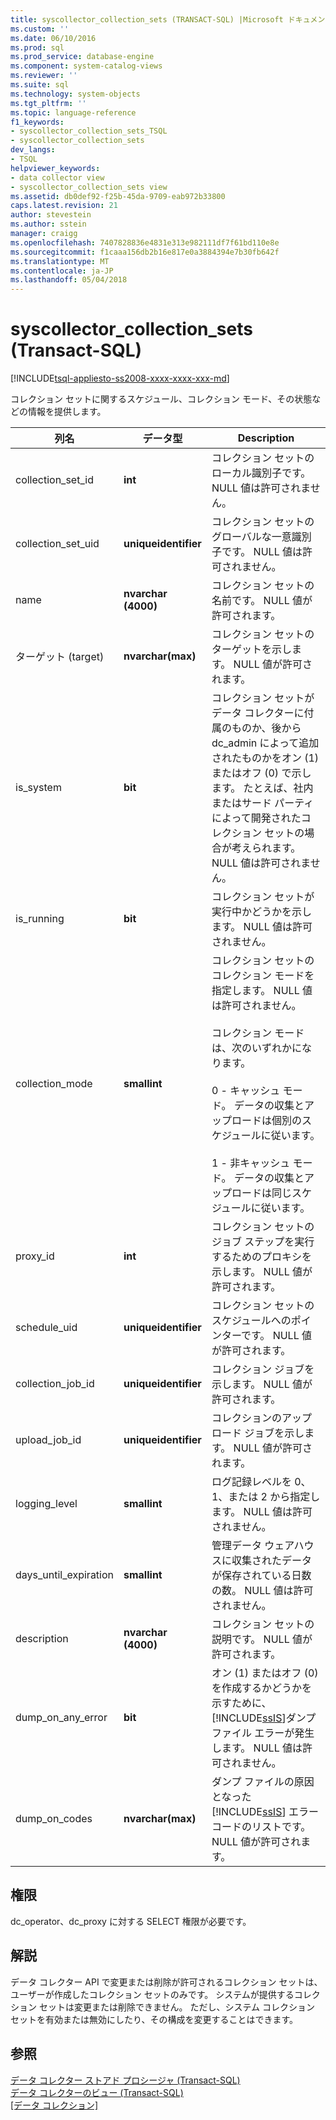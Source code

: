 ```yaml
---
title: syscollector_collection_sets (TRANSACT-SQL) |Microsoft ドキュメント
ms.custom: ''
ms.date: 06/10/2016
ms.prod: sql
ms.prod_service: database-engine
ms.component: system-catalog-views
ms.reviewer: ''
ms.suite: sql
ms.technology: system-objects
ms.tgt_pltfrm: ''
ms.topic: language-reference
f1_keywords:
- syscollector_collection_sets_TSQL
- syscollector_collection_sets
dev_langs:
- TSQL
helpviewer_keywords:
- data collector view
- syscollector_collection_sets view
ms.assetid: db0def92-f25b-45da-9709-eab972b33800
caps.latest.revision: 21
author: stevestein
ms.author: sstein
manager: craigg
ms.openlocfilehash: 7407828836e4831e313e982111df7f61bd110e8e
ms.sourcegitcommit: f1caaa156db2b16e817e0a3884394e7b30fb642f
ms.translationtype: MT
ms.contentlocale: ja-JP
ms.lasthandoff: 05/04/2018
---
```

# <a name="syscollectorcollectionsets-transact-sql"></a>syscollector_collection_sets (Transact-SQL)
[!INCLUDE[tsql-appliesto-ss2008-xxxx-xxxx-xxx-md](../../includes/tsql-appliesto-ss2008-xxxx-xxxx-xxx-md.md)]

  コレクション セットに関するスケジュール、コレクション モード、その状態などの情報を提供します。  
  
|列名|データ型|Description|  
|-----------------|---------------|-----------------|  
|collection_set_id|**int**|コレクション セットのローカル識別子です。 NULL 値は許可されません。|  
|collection_set_uid|**uniqueidentifier**|コレクション セットのグローバルな一意識別子です。 NULL 値は許可されません。|  
|name|**nvarchar (4000)**|コレクション セットの名前です。 NULL 値が許可されます。|  
|ターゲット (target)|**nvarchar(max)**|コレクション セットのターゲットを示します。 NULL 値が許可されます。|  
|is_system|**bit**|コレクション セットがデータ コレクターに付属のものか、後から dc_admin によって追加されたものかをオン (1) またはオフ (0) で示します。 たとえば、社内またはサード パーティによって開発されたコレクション セットの場合が考えられます。 NULL 値は許可されません。|  
|is_running|**bit**|コレクション セットが実行中かどうかを示します。 NULL 値は許可されません。|  
|collection_mode|**smallint**|コレクション セットのコレクション モードを指定します。 NULL 値は許可されません。<br /><br /> コレクション モードは、次のいずれかになります。<br /><br /> 0 - キャッシュ モード。 データの収集とアップロードは個別のスケジュールに従います。<br /><br /> 1 - 非キャッシュ モード。 データの収集とアップロードは同じスケジュールに従います。|  
|proxy_id|**int**|コレクション セットのジョブ ステップを実行するためのプロキシを示します。 NULL 値が許可されます。|  
|schedule_uid|**uniqueidentifier**|コレクション セットのスケジュールへのポインターです。 NULL 値が許可されます。|  
|collection_job_id|**uniqueidentifier**|コレクション ジョブを示します。 NULL 値が許可されます。|  
|upload_job_id|**uniqueidentifier**|コレクションのアップロード ジョブを示します。 NULL 値が許可されます。|  
|logging_level|**smallint**|ログ記録レベルを 0、1、または 2 から指定します。 NULL 値は許可されません。|  
|days_until_expiration|**smallint**|管理データ ウェアハウスに収集されたデータが保存されている日数の数。 NULL 値は許可されません。|  
|description|**nvarchar (4000)**|コレクション セットの説明です。 NULL 値が許可されます。|  
|dump_on_any_error|**bit**|オン (1) またはオフ (0) を作成するかどうかを示すために、[!INCLUDE[ssIS](../../includes/ssis-md.md)]ダンプ ファイル エラーが発生します。 NULL 値は許可されません。|  
|dump_on_codes|**nvarchar(max)**|ダンプ ファイルの原因となった [!INCLUDE[ssIS](../../includes/ssis-md.md)] エラー コードのリストです。 NULL 値が許可されます。|  
  
## <a name="permissions"></a>権限  
 dc_operator、dc_proxy に対する SELECT 権限が必要です。  
  
## <a name="remarks"></a>解説  
 データ コレクター API で変更または削除が許可されるコレクション セットは、ユーザーが作成したコレクション セットのみです。 システムが提供するコレクション セットは変更または削除できません。 ただし、システム コレクション セットを有効または無効にしたり、その構成を変更することはできます。  
  
## <a name="see-also"></a>参照  
 [データ コレクター ストアド プロシージャ &#40;Transact-SQL&#41;](../../relational-databases/system-stored-procedures/data-collector-stored-procedures-transact-sql.md)   
 [データ コレクターのビュー &#40;Transact-SQL&#41;](../../relational-databases/system-catalog-views/data-collector-views-transact-sql.md)   
 [[データ コレクション]](../../relational-databases/data-collection/data-collection.md)  
  
  
